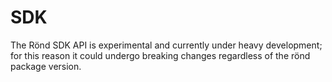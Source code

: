 # SDK

The Rönd SDK API is experimental and currently under heavy development; for this reason it could undergo breaking changes regardless of the rönd package version.

